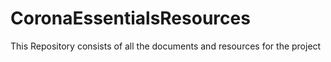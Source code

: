 # CoronaEssentialsResources
This Repository consists of all the documents and resources for the project
